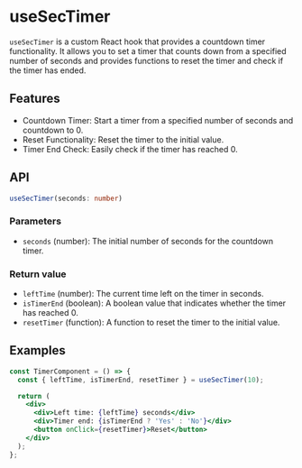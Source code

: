 # useSecTimer

`useSecTimer` is a custom React hook that provides a countdown timer functionality.
It allows you to set a timer that counts down from a specified number of seconds and provides functions to reset the timer and check if the timer has ended.

## Features

- Countdown Timer: Start a timer from a specified number of seconds and countdown to 0.
- Reset Functionality: Reset the timer to the initial value.
- Timer End Check: Easily check if the timer has reached 0.

## API

```ts
useSecTimer(seconds: number)
```

### Parameters

- `seconds` (number): The initial number of seconds for the countdown timer.

### Return value

- `leftTime` (number): The current time left on the timer in seconds.
- `isTimerEnd` (boolean): A boolean value that indicates whether the timer has reached 0.
- `resetTimer` (function): A function to reset the timer to the initial value.

## Examples

```jsx
const TimerComponent = () => {
  const { leftTime, isTimerEnd, resetTimer } = useSecTimer(10);

  return (
    <div>
      <div>Left time: {leftTime} seconds</div>
      <div>Timer end: {isTimerEnd ? 'Yes' : 'No'}</div>
      <button onClick={resetTimer}>Reset</button>
    </div>
  );
};
```
